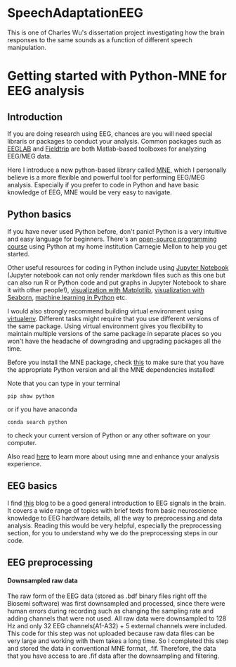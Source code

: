 # SpeechAdaptationEEG

This is one of Charles Wu's dissertation project investigating how the brain responses to the same sounds as a function of different speech manipulation. 

# Getting started with Python-MNE for EEG analysis

## Introduction
If you are doing research using EEG, chances are you will need special libraris or packages to conduct your analysis. Common packages such as [EEGLAB](https://sccn.ucsd.edu/eeglab/index.php) and [Fieldtrip](http://www.fieldtriptoolbox.org/) are both Matlab-based toolboxes for analyzing EEG/MEG data. 

Here I introduce a new python-based library called [MNE](https://mne.tools/stable/index.html), which I personally believe is a more flexible and powerful tool for performing EEG/MEG analysis. Especially if you prefer to code in Python and have basic knowledge of EEG, MNE would be very easy to navigate. 

## Python basics
If you have never used Python before, don't panic! Python is a very intuitive and easy language for beginners. There's an [open-source programming course](https://www.cs.cmu.edu/~112/index.html) using Python at my home institution Carnegie Mellon to help you get started. 

Other useful resources for coding in Python include using [Jupyter Notebook](https://jupyter.org/) (Jupyter notebook can not only render markdown files such as this one but can also run R or Python code and put graphs in Jupyter Notebook to share it with other people!), [visualization with Matplotlib](https://matplotlib.org/), [visualization with Seaborn](https://seaborn.pydata.org/), [machine learning in Python](https://towardsdatascience.com/beginners-guide-to-machine-learning-with-python-b9ff35bc9c51) etc.

I would also strongly recommend building virtual environment using [virtualenv](https://medium.com/@__pamaron__/understanding-and-use-python-virtualenvs-from-data-scientist-perspective-bfed61faeb3f). Different tasks might require that you use different versions of the same package. Using virtual environment gives you flexibility to maintain multiple versions of the same package in separate places so you won't have the headache of downgrading and upgrading packages all the time. 

Before you install the MNE package, check [this](https://mne.tools/stable/install/mne_python.html) to make sure that you have the appropriate Python version and all the MNE dependencies installed! 

Note that you can type in your terminal

`pip show python`

or if you have anaconda

`conda search python`

to check your current version of Python or any other software on your computer.

Also read [here](https://mne.tools/stable/install/index.html) to learn more about using mne and enhance your analysis experience.  

## EEG basics
I find [this](https://imotions.com/blog/eeg/) blog to be a good general introduction to EEG signals in the brain. It covers a wide range of topics with brief texts from basic neuroscience knowledge to EEG hardware details, all the way to preprocessing and data analysis. Reading this would be very helpful, especially the preprocessing section, for you to understand why we do the preprocessing steps in our code. 

## EEG preprocessing

#### Downsampled raw data
The raw form of the EEG data (stored as .bdf binary files right off the Biosemi software) was first downsampled and processed, since there were human errors during recording such as changing the sampling rate and adding channels that were not used. All raw data were downsampled to 128 Hz and only 32 EEG channels(A1-A32) + 5 external channels were included. This code for this step was not uploaded because raw data files can be very large and working with them takes a long time. So I completed this step and stored the data in conventional MNE format, .fif. Therefore, the data that you have access to are .fif data after the downsampling and filtering. 
